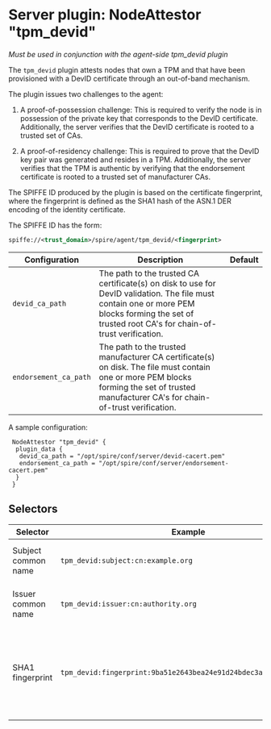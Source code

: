 # Server plugin: NodeAttestor "tpm_devid"

*Must be used in conjunction with the agent-side tpm_devid plugin*

The `tpm_devid` plugin attests nodes that own a TPM
and that have been provisioned with a DevID certificate through an out-of-band
mechanism.

The plugin issues two challenges to the agent:

1. A proof-of-possession challenge: This is required to verify the node is in
possession of the private key that corresponds to the DevID certificate.
Additionally, the server verifies that the DevID certificate is rooted to
a trusted set of CAs.

2. A proof-of-residency challenge: This is required to prove that the DevID
key pair was generated and resides in a TPM. Additionally, the server verifies
that the TPM is authentic by verifying that the endorsement certificate is
rooted to a trusted set of manufacturer CAs.

The SPIFFE ID produced by the plugin is based on the certificate fingerprint,
where the fingerprint is defined as the SHA1 hash of the ASN.1 DER encoding of
the identity certificate.

The SPIFFE ID has the form:

```xml
spiffe://<trust_domain>/spire/agent/tpm_devid/<fingerprint>
```

| Configuration           | Description                                                                                                                                                                                       | Default |
|-------------------------|---------------------------------------------------------------------------------------------------------------------------------------------------------------------------------------------------|---------|
| `devid_ca_path`         | The path to the trusted CA certificate(s) on disk to use for DevID validation. The file must contain one or more PEM blocks forming the set of trusted root CA's for chain-of-trust verification. |         |
| `endorsement_ca_path`   | The path to the trusted manufacturer CA certificate(s) on disk. The file must contain one or more PEM blocks forming the set of trusted manufacturer CA's for chain-of-trust verification.        |         |

A sample configuration:

```hcl
 NodeAttestor "tpm_devid" {
  plugin_data {
   devid_ca_path = "/opt/spire/conf/server/devid-cacert.pem"
   endorsement_ca_path = "/opt/spire/conf/server/endorsement-cacert.pem"
  }
 }
```

## Selectors

| Selector                    | Example                                                           | Description                                                                              |
|-----------------------------|-------------------------------------------------------------------|------------------------------------------------------------------------------------------|
| Subject common name         | `tpm_devid:subject:cn:example.org`                                | The subject's common name.                                                               |
| Issuer common name          | `tpm_devid:issuer:cn:authority.org`                               | The issuer's common name.                                                                |
| SHA1 fingerprint            | `tpm_devid:fingerprint:9ba51e2643bea24e91d24bdec3a1aaf8e967b6e5`  | The SHA1 fingerprint as a hex string for each cert in the PoP chain, excluding the leaf. |

